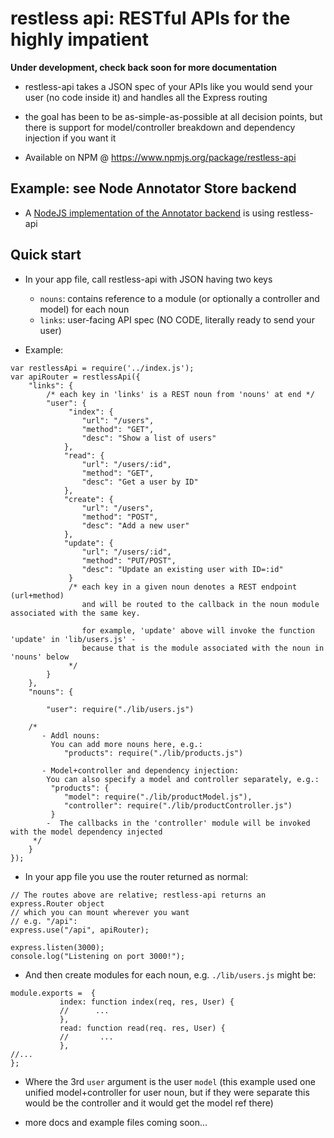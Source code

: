 # restless api: RESTful APIs for the highly impatient
**Under development, check back soon for more documentation**

- restless-api takes a JSON spec of your APIs like you would send your user (no code inside it) and handles all the Express routing

- the goal has been to be as-simple-as-possible at all decision points, but there is support for model/controller breakdown and dependency injection if you want it

- Available on NPM @ https://www.npmjs.org/package/restless-api

## Example: see Node Annotator Store backend
- A [NodeJS implementation of the Annotator backend](http://github.com/willy-b/node-annotator-store) is using restless-api

## Quick start
-  In your app file, call restless-api with JSON having two keys
	* `nouns`: contains reference to a module (or optionally a controller and model) for each noun
	* `links`: user-facing API spec (NO CODE, literally ready to send your user)

- Example:
```
var restlessApi = require('../index.js');
var apiRouter = restlessApi({
    "links": {
        /* each key in 'links' is a REST noun from 'nouns' at end */
        "user": { 
             "index": {
                "url": "/users",
                "method": "GET",
                "desc": "Show a list of users"
            },
            "read": {
                "url": "/users/:id",
                "method": "GET",
                "desc": "Get a user by ID"
            },
            "create": {
                "url": "/users",
                "method": "POST",
                "desc": "Add a new user"
            },
            "update": {
                "url": "/users/:id",
                "method": "PUT/POST",
                "desc": "Update an existing user with ID=:id" 
             }
             /* each key in a given noun denotes a REST endpoint (url+method)
                and will be routed to the callback in the noun module associated with the same key.
                
                for example, 'update' above will invoke the function 'update' in 'lib/users.js' - 
                because that is the module associated with the noun in 'nouns' below 
             */
        }
    },
    "nouns": {
    
        "user": require("./lib/users.js")
	
	/* 
	   - Addl nouns:
	     You can add more nouns here, e.g.:
	        "products": require("./lib/products.js")

	   - Model+controller and dependency injection:
		You can also specify a model and controller separately, e.g.:
		 "products": {
		   	"model": require("./lib/productModel.js"),
			"controller": require("./lib/productController.js")
		 }
	    -  The callbacks in the 'controller' module will be invoked with the model dependency injected
	 */
    }  
});
```

- In your app file you use the router returned as normal:

```
// The routes above are relative; restless-api returns an express.Router object
// which you can mount wherever you want
// e.g. "/api":
express.use("/api", apiRouter);

express.listen(3000);
console.log("Listening on port 3000!");
```

- And then create modules for each noun, e.g. `./lib/users.js` might be:

```
module.exports =  {
	       index: function index(req, res, User) {
	       //      ...
	       },
	       read: function read(req. res, User) {
	       //       ...
	       },
//...	       	       	       
};

```

- Where the 3rd `user` argument is the user `model` (this example used one unified model+controller for user noun, but if they were separate this would be the controller and it would get the model ref there)

- more docs and example files coming soon...



